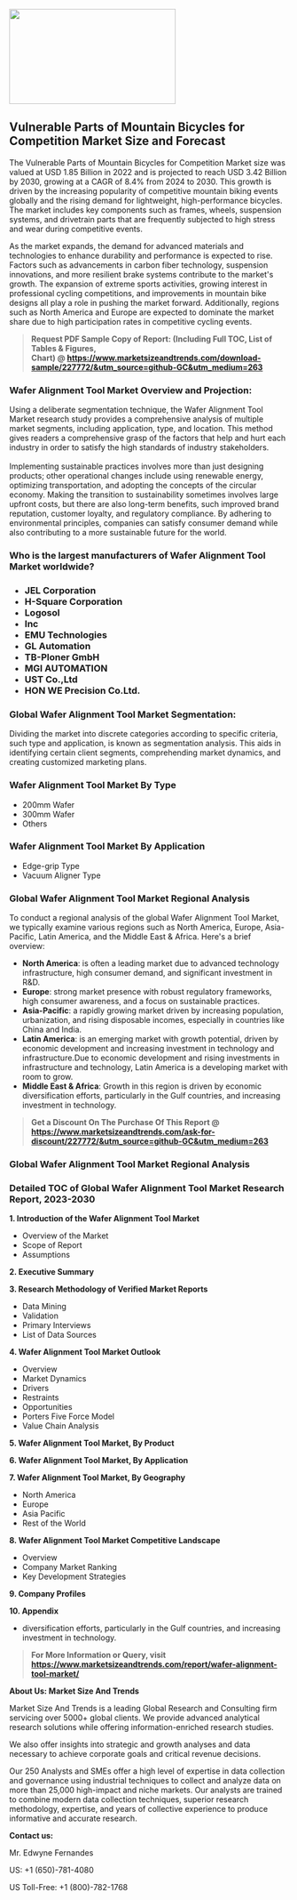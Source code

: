 <p><img class="alignnone size-medium wp-image-20088" src="https://ffe5etoiles.com/wp-content/uploads/2024/12/MST1-300x171.png" alt="" width="300" height="171" /></p><h2>Vulnerable Parts of Mountain Bicycles for Competition Market Size and Forecast</h2><p>The Vulnerable Parts of Mountain Bicycles for Competition Market size was valued at USD 1.85 Billion in 2022 and is projected to reach USD 3.42 Billion by 2030, growing at a CAGR of 8.4% from 2024 to 2030. This growth is driven by the increasing popularity of competitive mountain biking events globally and the rising demand for lightweight, high-performance bicycles. The market includes key components such as frames, wheels, suspension systems, and drivetrain parts that are frequently subjected to high stress and wear during competitive events.</p><p>As the market expands, the demand for advanced materials and technologies to enhance durability and performance is expected to rise. Factors such as advancements in carbon fiber technology, suspension innovations, and more resilient brake systems contribute to the market's growth. The expansion of extreme sports activities, growing interest in professional cycling competitions, and improvements in mountain bike designs all play a role in pushing the market forward. Additionally, regions such as North America and Europe are expected to dominate the market share due to high participation rates in competitive cycling events.</p></p><blockquote id="" class=""><strong>Request PDF Sample Copy of Report: (Including Full TOC, List of Tables &amp; Figures, Chart)&nbsp;@&nbsp;<strong><a href="https://www.marketsizeandtrends.com/download-sample/227772/&utm_source=github-GC&utm_medium=263" target="_blank">https://www.marketsizeandtrends.com/download-sample/227772/&utm_source=github-GC&utm_medium=263</a></strong></strong></blockquote><h3 id="" class="">Wafer Alignment Tool Market&nbsp;Overview and Projection:</h3><p id="" class="">Using a deliberate segmentation technique, the Wafer Alignment Tool Market research study provides a comprehensive analysis of multiple market segments, including application, type, and location. This method gives readers a comprehensive grasp of the factors that help and hurt each industry in order to satisfy the high standards of industry stakeholders. <br /> <br />Implementing sustainable practices involves more than just designing products; other operational changes include using renewable energy, optimizing transportation, and adopting the concepts of the circular economy. Making the transition to sustainability sometimes involves large upfront costs, but there are also long-term benefits, such improved brand reputation, customer loyalty, and regulatory compliance. By adhering to environmental principles, companies can satisfy consumer demand while also contributing to a more sustainable future for the world.</p><h3 id="" class="">Who is the largest manufacturers of&nbsp;Wafer Alignment Tool Market worldwide?</h3><h3 class=""><p><ul><li>JEL Corporation </li><li> H-Square Corporation </li><li> Logosol </li><li> Inc </li><li> EMU Technologies </li><li> GL Automation </li><li> TB-Ploner GmbH </li><li> MGI AUTOMATION </li><li> UST Co.,Ltd </li><li> HON WE Precision Co.Ltd.</li></ul></p></h3><h3 id="" class="">Global&nbsp;Wafer Alignment Tool Market Segmentation:</h3><p id="" class="">Dividing the market into discrete categories according to specific criteria, such type and application, is known as segmentation analysis. This aids in identifying certain client segments, comprehending market dynamics, and creating customized marketing plans.</p><h3 id="" class="">Wafer Alignment Tool Market&nbsp;By Type</h3><p><p><ul><li>200mm Wafer</li><li> 300mm Wafer</li><li> Others</p></li></ul></p></p><h3 id="" class="">Wafer Alignment Tool Market&nbsp;By Application</h3><p class=""><p><ul><li>Edge-grip Type</li><li> Vacuum Aligner Type</li></ul></p></p><h3 id="" class="">Global Wafer Alignment Tool Market Regional Analysis</h3><p id="" class="">To conduct a regional analysis of the global Wafer Alignment Tool Market, we typically examine various regions such as North America, Europe, Asia-Pacific, Latin America, and the Middle East &amp; Africa. Here's a brief overview:</p><ul><li><strong>North America</strong>: is often a leading market due to advanced technology infrastructure, high consumer demand, and significant investment in R&amp;D.</li><li><strong>Europe</strong>: strong market presence with robust regulatory frameworks, high consumer awareness, and a focus on sustainable practices.</li><li><strong>Asia-Pacific</strong>: a rapidly growing market driven by increasing population, urbanization, and rising disposable incomes, especially in countries like China and India.</li><li><strong>Latin America</strong>: is an emerging market with growth potential, driven by economic development and increasing investment in technology and infrastructure.Due to economic development and rising investments in infrastructure and technology, Latin America is a developing market with room to grow.</li><li><strong>Middle East &amp; Africa</strong>: Growth in this region is driven by economic diversification efforts, particularly in the Gulf countries, and increasing investment in technology.</li></ul><blockquote id="" class=""><strong>Get a Discount On The Purchase Of This Report @ <strong><a href="https://www.marketsizeandtrends.com/ask-for-discount/227772/&utm_source=github-GC&utm_medium=263" target="_blank">https://www.marketsizeandtrends.com/ask-for-discount/227772/&utm_source=github-GC&utm_medium=263</a></strong></strong></blockquote><h3 id="" class="">Global Wafer Alignment Tool Market Regional Analysis</h3><h3 id="" class="">Detailed TOC of Global Wafer Alignment Tool Market Research Report, 2023-2030</h3><p id="" class=""><strong>1. Introduction of the Wafer Alignment Tool Market</strong></p><ul><li>Overview of the Market</li><li>Scope of Report</li><li>Assumptions</li></ul><p id="" class=""><strong>2. Executive Summary</strong></p><p id="" class=""><strong>3. Research Methodology of Verified Market Reports</strong></p><ul><li>Data Mining</li><li>Validation</li><li>Primary Interviews</li><li>List of Data Sources</li></ul><p id="" class=""><strong>4. Wafer Alignment Tool Market Outlook</strong></p><ul><li>Overview</li><li>Market Dynamics</li><li>Drivers</li><li>Restraints</li><li>Opportunities</li><li>Porters Five Force Model</li><li>Value Chain Analysis</li></ul><p id="" class=""><strong>5. Wafer Alignment Tool Market, By Product</strong></p><p id="" class=""><strong>6. Wafer Alignment Tool Market, By Application</strong></p><p id="" class=""><strong>7. Wafer Alignment Tool Market, By Geography</strong></p><ul><li>North America</li><li>Europe</li><li>Asia Pacific</li><li>Rest of the World</li></ul><p id="" class=""><strong>8. Wafer Alignment Tool Market Competitive Landscape</strong></p><ul><li>Overview</li><li>Company Market Ranking</li><li>Key Development Strategies</li></ul><p id="" class=""><strong>9. Company Profiles</strong></p><p id="" class=""><strong>10. Appendix</strong></p><ul><li>diversification efforts, particularly in the Gulf countries, and increasing investment in technology.</li></ul><blockquote id="" class=""><strong>For More Information or Query, visit <strong><strong><a href="https://www.marketsizeandtrends.com/report/wafer-alignment-tool-market/" target="_blank">https://www.marketsizeandtrends.com/report/wafer-alignment-tool-market/</a></strong></strong></strong></blockquote><p id="" class=""><strong>About Us: Market Size And Trends</strong></p><p id="" class="">Market Size And Trends is a leading Global Research and Consulting firm servicing over 5000+ global clients. We provide advanced analytical research solutions while offering information-enriched research studies.</p><p id="" class="">We also offer insights into strategic and growth analyses and data necessary to achieve corporate goals and critical revenue decisions.</p><p id="" class="">Our 250 Analysts and SMEs offer a high level of expertise in data collection and governance using industrial techniques to collect and analyze data on more than 25,000 high-impact and niche markets. Our analysts are trained to combine modern data collection techniques, superior research methodology, expertise, and years of collective experience to produce informative and accurate research.</p><p id="" class=""><strong>Contact us:</strong></p><p id="" class="">Mr. Edwyne Fernandes</p><p id="" class="">US: +1 (650)-781-4080</p><p id="" class="">US Toll-Free: +1 (800)-782-1768</p>
